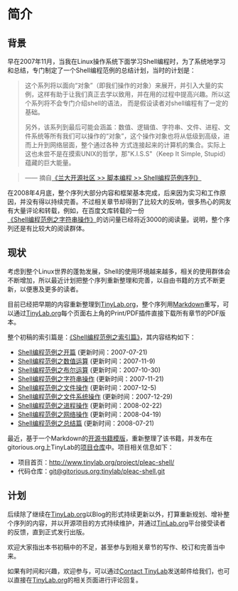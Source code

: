 # 简介

## 背景

早在2007年11月，当我在Linux操作系统下面学习Shell编程时，为了系统地学习和总结，专门制定了一个Shell编程范例的总结计划，当时的计划是：

> 这个系列将以面向“对象”（即我们操作的对象）来展开，并引入大量的实例，这样有助于让我们真正去学以致用，并在用的过程中提高兴趣。所以这个系列将不会专门介绍shell的语法，
> 而是假设读者对shell编程有了一定的基础。
>
> 另外，该系列到最后可能会涵盖：数值、逻辑值、字符串、文件、进程、文件系统等所有我们可以操作的“对象”，这个操作对象也将从低级到高级，进而上升到网络层面，整个通过各种
> 方式连接起来的计算机的集合。实际上这也未尝不是在摸索UNIX的哲学，那"K.I.S.S"（Keep It Simple, Stupid）蕴藏的巨大能量。

> —— 摘自[《兰大开源社区 >> 脚本编程 >> Shell编程范例序列》](http://oss.lzu.edu.cn/old/modules/newbb/viewtopic.php?topic_id=1203&forum=26&post_id=4714#forumpost4714)

在2008年4月底，整个序列大部分内容和框架基本完成，后来因为实习和工作原因，并没有得以持续完善。不过相关章节却得到了比较大的反响，很多热心的网友有大量评论和转载，例如，在百度文库转载的一份[《Shell编程范例之字符串操作》](http://wenku.baidu.com/link?url=WChC-PdR7rqPiwkuo70l2zGo3YVCFrG2cRRwMXsRh4niknUlAWd2eI-AMAiP2GbxhL-BFfV_CL65zUXjEXKYf0zVhF2AHZych7X1_b4pg47)的访问量已经将近3000的阅读量。说明，整个序列还是有比较大的阅读群体。

## 现状

考虑到整个Linux世界的蓬勃发展，Shell的使用环境越来越多，相关的使用群体会不断增加，所以最近计划把整个序列重新整理和完善，以自由书籍的方式不断更新，以便惠及更多的读者。

目前已经把早期的内容重新整理到[TinyLab.org](http://tinylab.org)，整个序列用[Markdown](http://www.tinylab.org/start-posting-with-markdown/)重写，可以通过[TinyLab.org](http://tinylab.org)每个页面右上角的Print/PDF插件直接下载所有章节的PDF版本。

整个初稿的索引篇是：[《Shell编程范例之索引篇》](http://www.tinylab.org/shell-programming-paradigm-series-index-review/)，其内容结构如下：

- [Shell编程范例之开篇](http://www.tinylab.org/shell-programming-paradigm-begins-with/) (更新时间：2007-07-21)
- [Shell编程范例之数值运算](http://www.tinylab.org/shell-numeric-calculation/) (更新时间：2007-11-9)
- [Shell编程范例之布尔运算](http://www.tinylab.org/shell-programming-paradigm-of-boolean-operations/) (更新时间：2007-10-30)
- [Shell编程范例之字符串操作](http://www.tinylab.org/shell-programming-paradigm-of-string-manipulation/) (更新时间：2007-11-21)
- [Shell编程范例之文件操作](http://www.tinylab.org/shell-programming-paradigms-of-file-operations/) (更新时间：2007-12-5)
- [Shell编程范例之文件系统操作](http://www.tinylab.org/shell-programming-paradigm-in-file-system-operations/) (更新时间：2007-12-29)
- [Shell编程范例之进程操作](http://www.tinylab.org/shell-programming-paradigm-of-process-operations/) (更新时间：2008-02-22)
- [Shell编程范例之网络操作](http://www.tinylab.org/shell-programming-paradigm-of-network-operations/) (更新时间：2008-04-19)
- [Shell编程范例之总结篇](http://www.tinylab.org/summary-of-shell-programming-paradigm-article/) (更新时间：2008-07-21)<br>

最近，基于一个Markdown的[开源书籍模版](http://github.com/larrycai/kaiyuanbook)，重新整理了该书籍，并发布在gitorious.org上TinyLab的[项目仓库](https://gitorious.org/tinylab/pleac-shell)中。项目相关信息如下：

- 项目首页：<http://www.tinylab.org/project/pleac-shell/>
- 代码仓库：[git@gitorious.org:tinylab/pleac-shell.git](https://gitorious.org/tinylab/pleac-shell)

## 计划

后续除了继续在[TinyLab.org](http://tinylab.org)以Blog的形式持续更新以外，打算重新规划、增补整个序列的内容，并以开源项目的方式持续维护，并通过[TinLab.org](http://tinylab.org)平台接受读者的反馈，直到正式发行出版。

欢迎大家指出本书初稿中的不足，甚至参与到相关章节的写作、校订和完善当中来。

如果有时间和兴趣，欢迎参与，可以通过[Contact TinyLab](http://www.tinylab.org/contact/)发送邮件给我们，也可以直接在[TinyLab.org](http://tinylab.org)的相关页面进行评论回复。
